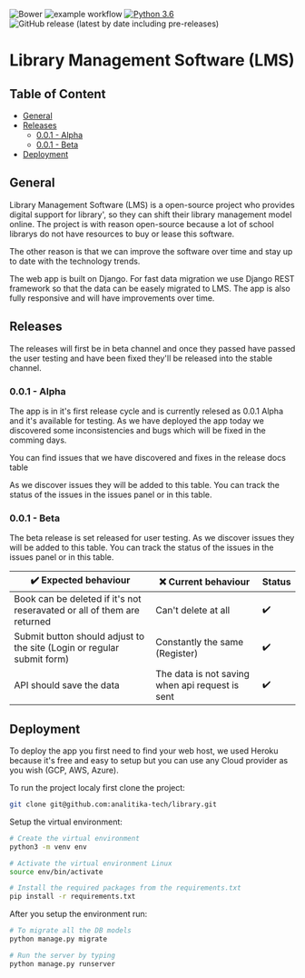 ![Bower](https://img.shields.io/bower/l/library?color=%23000) ![example workflow](https://github.com/analitika-tech/library/actions/workflows/django.yml/badge.svg) [![Python 3.6](https://img.shields.io/badge/python-3.8.1-blue.svg)](https://www.python.org/downloads/release/python-381/) ![GitHub release (latest by date including pre-releases)](https://img.shields.io/github/v/release/analitika-tech/library?include_prereleases&label=release)

# Library Management Software (LMS)

## Table of Content
* [General](#general)
* [Releases](#releases)
    * [0.0.1 - Alpha](#0.0.1-alpha)
    * [0.0.1 - Beta](#0.0.1-beta)
* [Deployment](#deployment)
## General
Library Management Software (LMS) is a open-source project who provides digital support for library', so they can shift their library management model online. The project is with reason open-source because a lot of school librarys do not have resources to buy or lease this software.

The other reason is that we can improve the software over time and stay up to date with the technology trends.

The web app is built on Django. For fast data migration we use Django REST framework so that the data can be easely migrated to LMS. The app is also fully responsive and will have improvements over time.


## Releases

The releases will first be in beta channel and once they passed have passed the user testing and have been fixed they'll be released into the stable channel.

### 0.0.1 - Alpha

The app is in it's first release cycle and is currently relesed as 0.0.1 Alpha and it's available for testing. As we have deployed the app today we discovered some inconsistencies and bugs which will be fixed in the comming days.

You can find issues that we have discovered and fixes in the release docs table

As we discover issues they will be added to this table. You can track the status of the issues in the issues panel or in this table.

### 0.0.1 - Beta

The beta release is set released for user testing.
As we discover issues they will be added to this table. You can track the status of the issues in the issues panel or in this table.

| ✔️ Expected behaviour        | ❌ Current behaviour | Status |
| -----------                   | -----------           | ----------- |
| Book can be deleted if it's not reseravated or all of them are returned | Can't delete at all | ✔️
| Submit button should adjust to the site (Login or regular submit form) | Constantly the same (Register) | ✔️
| API should save the data | The data is not saving when api request is sent | ✔️

## Deployment

To deploy the app you first need to find your web host, we used Heroku because it's free and easy to setup but you can use any Cloud provider as you wish (GCP, AWS, Azure).

To run the project localy first clone the project:
``` bash
git clone git@github.com:analitika-tech/library.git
```

Setup the virtual environment:
```bash
# Create the virtual environment
python3 -m venv env

# Activate the virtual environment Linux
source env/bin/activate

# Install the required packages from the requirements.txt
pip install -r requirements.txt
```

After you setup the environment run:
```bash
# To migrate all the DB models
python manage.py migrate

# Run the server by typing
python manage.py runserver
```
